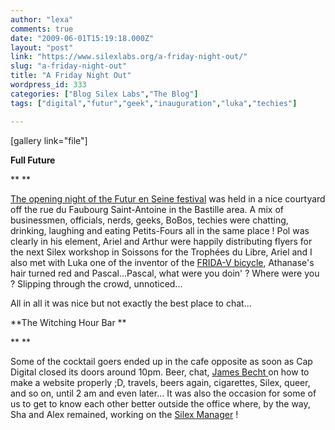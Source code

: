 ```yaml
---
author: "lexa"
comments: true
date: "2009-06-01T15:19:18.000Z"
layout: "post"
link: "https://www.silexlabs.org/a-friday-night-out/"
slug: "a-friday-night-out"
title: "A Friday Night Out"
wordpress_id: 333
categories: ["Blog Silex Labs","The Blog"]
tags: ["digital","futur","geek","inauguration","luka","techies"]

---
```

[gallery link="file"]











**Full Future**





**
**


[The opening night of the Futur en Seine festival](http://futurenseineen.blogspot.com/2009/05/futur-en-seine-inauguration-at-cap.html) was held in a nice courtyard off the rue du Faubourg Saint-Antoine in the Bastille area. A mix of businessmen, officials, nerds, geeks, BoBos, techies were chatting, drinking, laughing and eating Petits-Fours all in the same place ! Pol was clearly in his element, Ariel and Arthur were happily distributing flyers for the next Silex workshop in Soissons for the Trophées du Libre, Ariel and I also met with Luka one of the inventor of the [FRIDA-V bicycle](http://twiki.ljudmila.org/bin/view/Luka/FridaV), Athanase's hair turned red and Pascal...Pascal, what were you doin' ? Where were you ? Slipping through the crowd, unnoticed...




All in all it was nice but not exactly the best place to chat...














**The Witching Hour Bar
**



**
**


Some of the cocktail goers ended up in the cafe opposite as soon as Cap Digital closed its doors around 10pm. Beer, chat, [James ](http://www.futur-en-seine.org/en/credits/index.php)[Becht](http://fr.wikipedia.org/wiki/James_Becht)[ ](http://www.futur-en-seine.org/en/credits/index.php)on how to make a website properly ;D, travels, beers again, cigarettes, Silex, queer, and so on, until 2 am and even later... It was also the occasion for some of us to get to know each other better outside the office where, by the way, Sha and Alex remained, working on the [Silex Manager](http://sourceforge.net/project/platformdownload.php?group_id=192954) !










